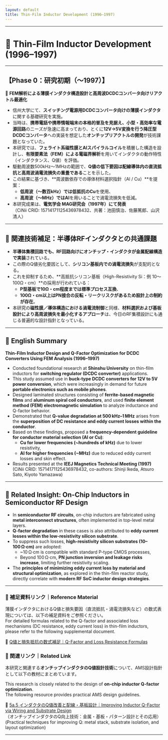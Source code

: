 ```yaml
---
layout: default
title: Thin-Film Inductor Development (1996–1997)
---
```


---

# 🧪 Thin-Film Inductor Development (1996–1997)

---

## 【Phase 0：研究初期（〜1997）】  
🧪 **FEM解析による薄膜インダクタ構造設計と高周波DCDCコンバータ向けリアクトル最適化**

- 信州大学にて、**スイッチング電源用DCDCコンバータ向けの薄膜インダクタ**に関する基礎研究を実施。
- 当時は、**携帯電話や携帯情報端末の本格的普及を見据え、小型・高効率な電源回路**のニーズが急速に高まっており、とくに**12V→5V変換を行う降圧型DCDCコンバータ**への実装を想定した**オンチップリアクトルの開発**が技術課題となっていた。
- 本研究では、**フェライト系磁性膜とAlスパイラルコイル**を積層した構造を設計し、**有限要素法（FEM）による電磁界解析**を用いてインダクタの動作特性（インダクタンス、Q値）を評価。
- 駆動周波数500kHz〜1MHzの範囲で、**Q値の低下要因は配線導体内の直流抵抗と高周波渦電流損失の重畳である**ことを示した。
- この結果に基づき、**周波数依存での導体材料選択指針（Al / Cu）**を提案：
  - **低周波（〜数百kHz）では低抵抗のCu**を使用、
  - **高周波（〜MHz）ではAl**を用いることで渦電流損失を低減。
- 本研究成果は、**電気学会 MAG研究会（1997年）にて発表**  
  （CiNii CRID: 15714171125436978432、共著：池田慎治、佐藤篤郎、山沢清人）

---

## 🧩 関連技術補足：半導体RFインダクタとの共通課題

- **半導体集積回路でも、RF回路向けにオンチップ・インダクタが金属配線構造で実装**されている。
- この際のQ値劣化要因として、**シリコン基板内での渦電流損失**が支配的となる。
- これを抑制するため、**高抵抗シリコン基板（High-Resistivity Si：例 10〜100Ω・cm）**の採用が行われている：
  - **P型基板で10Ω・cm程度までは標準プロセス互換**、
  - **100Ω・cm以上はPN接合の反転・リークリスクがあるため設計上の制約が存在**。
- 本研究の**磁性膜／導体構造における渦電流制御**と同様、**材料選択および基板設計により高周波損失を最小化するアプローチ**は、今日のRF集積設計にも通じる普遍的な設計指針となっている。

---

## 🧭 English Summary

**Thin-Film Inductor Design and Q-Factor Optimization for DCDC Converters Using FEM Analysis (1996–1997)**

- Conducted foundational research at **Shinshu University** on thin-film inductors for **switching regulator (DCDC converter)** applications.
- This study assumed use in **buck-type DCDC converters for 12V to 5V power conversion**, which were increasingly in demand for future **portable electronics such as mobile phones**.
- Designed laminated structures consisting of **ferrite-based magnetic films** and **aluminum spiral coil conductors**, and used **finite element method (FEM) electromagnetic simulation** to analyze inductance and Q-factor behavior.
- Demonstrated that **Q-value degradation at 500 kHz–1 MHz** arises from the **superposition of DC resistance and eddy current losses within the conductor**.
- Based on these findings, proposed a **frequency-dependent guideline for conductor material selection (Al or Cu)**:
  - **Cu for lower frequencies (~hundreds of kHz)** due to lower resistivity,  
  - **Al for higher frequencies (~MHz)** due to reduced eddy current losses and skin effect.
- Results presented at the **IEEJ Magnetics Technical Meeting (1997)**  
  (CiNii CRID: 15714171125436978432, co-authors: Shinji Ikeda, Atsuro Sato, Kiyoto Yamazawa)

---

## 🧩 Related Insight: On-Chip Inductors in Semiconductor RF Design

- In **semiconductor RF circuits**, on-chip inductors are fabricated using **metal interconnect structures**, often implemented in top-level metal layers.
- **Q-factor degradation** in these cases is also attributed to **eddy current losses within the low-resistivity silicon substrate**.
- To suppress such losses, **high-resistivity silicon substrates (10–100 Ω·cm)** are adopted:
  - ~10 Ω·cm is compatible with standard P-type CMOS processes,
  - Beyond 100 Ω·cm, **PN junction inversion and leakage risks increase**, limiting further resistivity scaling.
- The **principles of minimizing eddy current loss by material and structural optimization**, as explored in the thin-film reactor study, directly correlate with **modern RF SoC inductor design strategies**.

---

### 📐 補足資料リンク｜Reference Material

薄膜インダクタにおけるQ値と損失要因（直流抵抗・渦電流損失など）の数式表現については、以下の補足資料をご参照ください。  
For detailed formulas related to the Q-factor and associated loss mechanisms (DC resistance, eddy current loss) in thin-film inductors, please refer to the following supplemental document.

📘 [Q値と損失抵抗の数式補足｜Q-Factor and Loss Resistance Formulas](./inductor_q_formula.md)

### 🔗 関連リンク｜Related Link

本研究と関連する**オンチップインダクタのQ値設計技術**について、AMS設計指針として以下の教材にまとめています。

This research is closely related to the design of **on-chip inductor Q-factor optimization**.  
The following resource provides practical AMS design guidelines.

📘 [5a.5 インダクタのQ値改善と配線・基板設計｜Improving Inductor Q-Factor via Wiring and Substrate Design](http://samizo-aitl.github.io/Edusemi-v4x/d_chapter5a_analog_mixed_signal/5_inductor_q_factor.md)  
（オンチップインダクタのQ向上技術：金属・基板・パターン設計とその応用）  
(Practical techniques for improving Q: metal stack, substrate isolation, and layout optimization)

---

<!-- Optionally, insert a future image or graph -->
<!-- ![Thin-Film Inductor Structure](./images/thin_film_inductor_structure.png) -->
<!-- ※ Q値 vs 周波数グラフの追加予定 -->
